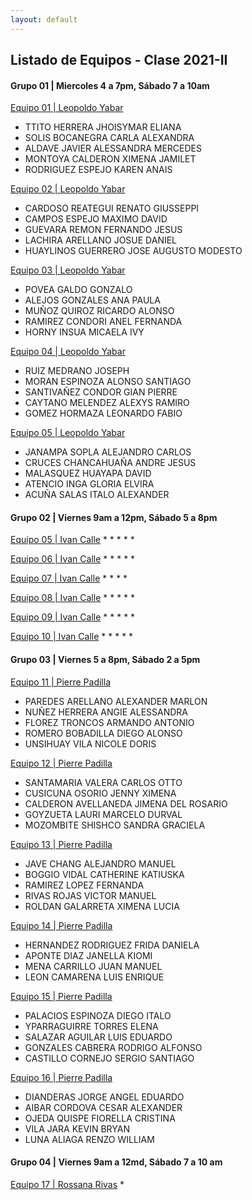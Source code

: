 ```yaml
---
layout: default
---
```

## Listado de Equipos - Clase 2021-II

#### Grupo 01 | Miercoles 4 a 7pm, Sábado 7 a 10am

[Equipo 01 | Leopoldo Yabar](https://proyectoepilepsia20212.github.io/ProyectosDeBiodiseno1/)
*	TTITO HERRERA JHOISYMAR ELIANA
*	SOLIS BOCANEGRA CARLA ALEXANDRA
*	ALDAVE JAVIER ALESSANDRA MERCEDES
*	MONTOYA CALDERON XIMENA JAMILET
*	RODRIGUEZ ESPEJO KAREN ANAIS

[Equipo 02 | Leopoldo Yabar](http://Biolepsia.ga )
*	CARDOSO REATEGUI RENATO GIUSSEPPI
*	CAMPOS ESPEJO MAXIMO DAVID
*	GUEVARA REMON FERNANDO JESUS
*	LACHIRA ARELLANO JOSUE DANIEL
*	HUAYLINOS GUERRERO JOSE AUGUSTO MODESTO

[Equipo 03 | Leopoldo Yabar](https://bioshockgb.github.io/)
*	POVEA GALDO GONZALO
*	ALEJOS GONZALES ANA PAULA
*	MUÑOZ QUIROZ RICARDO ALONSO
*	RAMIREZ CONDORI ANEL FERNANDA
*	HORNY INSUA MICAELA IVY

[Equipo 04 | Leopoldo Yabar](https://grupobiodiseno1.github.io/Proyecto-de-Biodise-o-1/)
*	RUIZ MEDRANO JOSEPH
*	MORAN ESPINOZA ALONSO SANTIAGO
*	SANTIVAÑEZ CONDOR GIAN PIERRE
*	CAYTANO MELENDEZ ALEXYS RAMIRO
*	GOMEZ HORMAZA LEONARDO FABIO

[Equipo 05 | Leopoldo Yabar](https://italoas.github.io/Biodiseno/)
*	JANAMPA SOPLA ALEJANDRO CARLOS
*	CRUCES CHANCAHUAÑA ANDRE JESUS
*	MALASQUEZ HUAYAPA DAVID
*	ATENCIO INGA GLORIA ELVIRA
*	ACUÑA SALAS ITALO ALEXANDER

#### Grupo 02 | Viernes 9am a 12pm, Sábado 5 a 8pm

[Equipo 05 | Ivan Calle]()
* 
* 
* 
* 
* 

[Equipo 06 | Ivan Calle]()
* 
* 
* 
* 
* 

[Equipo 07 | Ivan Calle]()
* 
* 
* 
* 

[Equipo 08 | Ivan Calle]()
* 
* 
* 
* 
*

[Equipo 09 | Ivan Calle]()
* 
* 
* 
* 
*

[Equipo 10 | Ivan Calle]()
* 
* 
* 
* 
*

#### Grupo 03 | Viernes 5 a 8pm, Sábado 2 a 5pm

[Equipo 11 | Pierre Padilla](https://angienunez29.wixsite.com/website)
* PAREDES ARELLANO ALEXANDER MARLON
* NUÑEZ HERRERA ANGIE ALESSANDRA
* FLOREZ TRONCOS ARMANDO ANTONIO
* ROMERO BOBADILLA DIEGO ALONSO
* UNSIHUAY VILA NICOLE DORIS

[Equipo 12 | Pierre Padilla](https://pdb03equipo02-grup.wixsite.com/equipo02)
* SANTAMARIA VALERA CARLOS OTTO
* CUSICUNA OSORIO JENNY XIMENA
* CALDERON AVELLANEDA JIMENA DEL ROSARIO
* GOYZUETA LAURI MARCELO DURVAL
* MOZOMBITE SHISHCO SANDRA GRACIELA

[Equipo 13 | Pierre Padilla](https://equipo3biodiseno.github.io/)
* JAVE CHANG ALEJANDRO MANUEL
* BOGGIO VIDAL CATHERINE KATIUSKA
* RAMIREZ LOPEZ FERNANDA
* RIVAS ROJAS VICTOR MANUEL
* ROLDAN GALARRETA XIMENA LUCIA

[Equipo 14 | Pierre Padilla](https://manaataaki.mobirisesite.com/page1.html)
* HERNANDEZ RODRIGUEZ FRIDA DANIELA
* APONTE DIAZ JANELLA KIOMI
* MENA CARRILLO JUAN MANUEL
* LEON CAMARENA LUIS ENRIQUE

[Equipo 15 | Pierre Padilla](https://diegopalaciosespinoza.github.io/BioDisT2/)
* PALACIOS ESPINOZA DIEGO ITALO
* YPARRAGUIRRE TORRES ELENA
* SALAZAR AGUILAR LUIS EDUARDO
* GONZALES CABRERA RODRIGO ALFONSO
* CASTILLO CORNEJO SERGIO SANTIAGO

[Equipo 16 | Pierre Padilla](https://kvila161.wixsite.com/proyectoepilepsia )
* DIANDERAS JORGE ANGEL EDUARDO
* AIBAR CORDOVA CESAR ALEXANDER
* OJEDA QUISPE FIORELLA CRISTINA
* VILA JARA KEVIN BRYAN
* LUNA ALIAGA RENZO WILLIAM

#### Grupo 04 | Viernes 9am a 12md, Sábado 7 a 10 am

[Equipo 17 | Rossana Rivas]()
*

